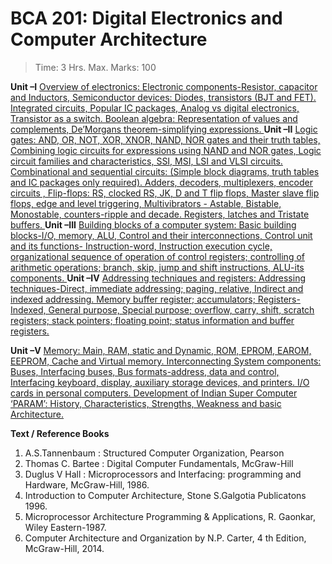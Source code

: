 # BCA 201: Digital Electronics and Computer Architecture
>Time: 3 Hrs. Max. Marks: 100

**Unit –I**
[Overview of electronics: Electronic components-Resistor, capacitor and Inductors, Semiconductor devices: Diodes, transistors (BJT and FET). Integrated circuits, Popular IC packages, Analog vs digital electronics, Transistor as a switch. Boolean algebra: Representation of values and complements, De’Morgans theorem-simplifying expressions.
](UnitI.md)
**Unit –II**
[Logic gates: AND, OR, NOT, XOR, XNOR, NAND, NOR gates and their truth tables, Combining logic circuits for expressions using NAND and NOR gates, Logic circuit families and characteristics, SSI, MSI, LSI and VLSI circuits. Combinational and sequential circuits: (Simple block diagrams, truth tables and IC packages only required). Adders, decoders, multiplexers, encoder circuits , Flip-flops: RS, clocked RS, JK, D and T flip flops, Master slave flip flops, edge and level triggering, Multivibrators - Astable, Bistable, Monostable, counters-ripple and decade. Registers, latches and Tristate buffers.
](UnitII.md)
**Unit –III**
[Building blocks of a computer system: Basic building blocks-I/O, memory, ALU, Control and their interconnections, Control unit and its functions- Instruction-word, Instruction execution cycle, organizational sequence of operation of control registers; controlling of arithmetic operations; branch, skip, jump and shift instructions, ALU-its components.
](UnitIII.md)
**Unit –IV**
[Addressing techniques and registers: Addressing techniques-Direct, immediate addressing; paging, relative, Indirect and indexed addressing. Memory buffer register; accumulators; Registers-Indexed, General purpose, Special purpose; overflow, carry, shift, scratch registers; stack pointers; floating point; status information and buffer registers.
](UnitIV.md)

**Unit –V**
[Memory: Main, RAM, static and Dynamic, ROM, EPROM, EAROM, EEPROM, Cache and Virtual memory. Interconnecting System components: Buses, Interfacing buses, Bus formats-address, data and control, Interfacing keyboard, display, auxiliary storage devices, and printers. I/O cards in personal computers. Development of Indian Super Computer ‘PARAM’: History, Characteristics, Strengths, Weakness and basic Architecture.
](UnitV.md)

**Text / Reference Books**

1. A.S.Tannenbaum : Structured Computer Organization, Pearson
2. Thomas C. Bartee : Digital Computer Fundamentals, McGraw-Hill
3. Duglus V Hall : Microprocessors and Interfacing: programming and Hardware, McGraw-Hill, 1986.
4. Introduction to Computer Architecture, Stone S.Galgotia Publicatons 1996.
5. Microprocessor Architecture Programming & Applications, R. Gaonkar, Wiley Eastern-1987.
6. Computer Architecture and Organization by N.P. Carter, 4 th Edition, McGraw-Hill, 2014.
